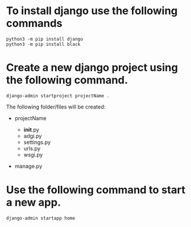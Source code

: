 # To install django use the following commands
```
python3 -m pip install django
python3 -m pip install black
```

# Create a new django project using the following command.
```
django-admin startproject projectName .
````
The following folder/files will be created:
- projectName
    - __init__.py
    - adgi.py
    - settings.py
    - urls.py
    - wsgi.py

- manage.py


# Use the following command to start a new app.
```
django-admin startapp home
```